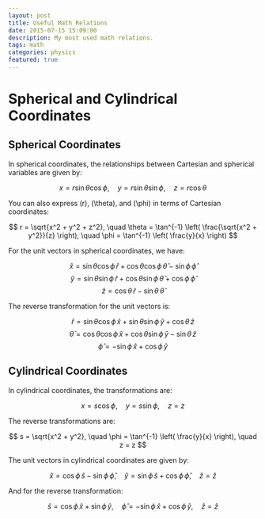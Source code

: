 ```yaml
---
layout: post
title: Useful Math Relations
date: 2015-07-15 15:09:00
description: My most used math relations.
tags: math
categories: physics
featured: true
---
```




# Spherical and Cylindrical Coordinates

## Spherical Coordinates

In spherical coordinates, the relationships between Cartesian and spherical variables are given by:

$$
x = r \sin \theta \cos \phi, \quad y = r \sin \theta \sin \phi, \quad z = r \cos \theta
$$

You can also express \(r\), \(\theta\), and \(\phi\) in terms of Cartesian coordinates:

$$
r = \sqrt{x^2 + y^2 + z^2}, \quad \theta = \tan^{-1} \left( \frac{\sqrt{x^2 + y^2}}{z} \right), \quad \phi = \tan^{-1} \left( \frac{y}{x} \right)
$$

For the unit vectors in spherical coordinates, we have:

$$
\hat{x} = \sin \theta \cos \phi \, \hat{r} + \cos \theta \cos \phi \, \hat{\theta} - \sin \phi \, \hat{\phi}
$$
$$
\hat{y} = \sin \theta \sin \phi \, \hat{r} + \cos \theta \sin \phi \, \hat{\theta} + \cos \phi \, \hat{\phi}
$$
$$
\hat{z} = \cos \theta \, \hat{r} - \sin \theta \, \hat{\theta}
$$

The reverse transformation for the unit vectors is:

$$
\hat{r} = \sin \theta \cos \phi \, \hat{x} + \sin \theta \sin \phi \, \hat{y} + \cos \theta \, \hat{z}
$$
$$
\hat{\theta} = \cos \theta \cos \phi \, \hat{x} + \cos \theta \sin \phi \, \hat{y} - \sin \theta \, \hat{z}
$$
$$
\hat{\phi} = -\sin \phi \, \hat{x} + \cos \phi \, \hat{y}
$$

## Cylindrical Coordinates

In cylindrical coordinates, the transformations are:

$$
x = s \cos \phi, \quad y = s \sin \phi, \quad z = z
$$

The reverse transformations are:

$$
s = \sqrt{x^2 + y^2}, \quad \phi = \tan^{-1} \left( \frac{y}{x} \right), \quad z = z
$$

The unit vectors in cylindrical coordinates are given by:

$$
\hat{x} = \cos \phi \, \hat{s} - \sin \phi \, \hat{\phi}, \quad \hat{y} = \sin \phi \, \hat{s} + \cos \phi \, \hat{\phi}, \quad \hat{z} = \hat{z}
$$

And for the reverse transformation:

$$
\hat{s} = \cos \phi \, \hat{x} + \sin \phi \, \hat{y}, \quad \hat{\phi} = -\sin \phi \, \hat{x} + \cos \phi \, \hat{y}, \quad \hat{z} = \hat{z}
$$
